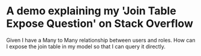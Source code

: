 # A demo explaining my 'Join Table Expose Question' on Stack Overflow

Given I have a Many to Many relationship between users and roles. How can I expose the join table in my model so that I can query it directly. 